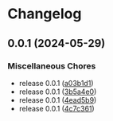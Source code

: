 # Changelog

## 0.0.1 (2024-05-29)


### Miscellaneous Chores

* release 0.0.1 ([a03b1d1](https://github.com/kdwils/blog/commit/a03b1d1f00be8d1b5726d82d371c4d8bfec03343))
* release 0.0.1 ([3b5a4e0](https://github.com/kdwils/blog/commit/3b5a4e0bc16f5a757eb58c95d3f7ec9edbbf1b41))
* release 0.0.1 ([4ead5b9](https://github.com/kdwils/blog/commit/4ead5b973e03f2523c732350bb68f5e63abfdbfd))
* release 0.0.1 ([4c7c361](https://github.com/kdwils/blog/commit/4c7c3611f2126ab356bda4a9ce8d988059fb5257))
